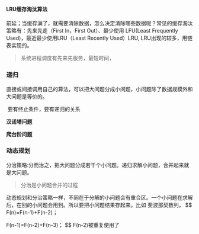 #### LRU缓存淘汰算法

前延；当缓存满了，就需要清除数据，怎么决定清除哪些数据呢？常见的缓存淘汰策略有：先来先走（First In，First Out）、最少使用 LFU(Least Frequently Used)，最近最少使用LRU（Least Recently Used）LRU, LRU出现的较多，用链表实现的。

> 系统进程调度有先来先服务，最短时间，



### 递归

​      直接或间接调用自己的算法，可以把大问题分成小问题，小问题除了数据规模外和大问题是等价的。

​      要有终止条件，要有递归的关系

**汉诺塔问题**

**爬台阶问题**

### 动态规划

分治策略:分而治之，把大问题分成若干个小问题。递归求解小问题，合并起来就是大问题。

> 分治是小问题合并的过程

动态规划和分治策略一样，不同在于分解的小问题会有重合区。一个小问题在求解后，在别的小问题会用到。所以要把小问题结果存起来。比如 斐波那契数列，
$$
F(n)=F(n-1)+F(n-2)； 

F(n-1)=F(n-2)+F(n-3)；
$$
F(n-2)被重复使用了